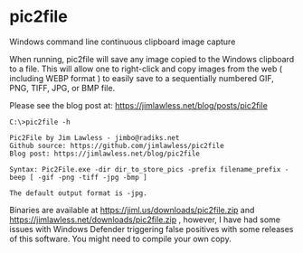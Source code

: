 # pic2file
Windows command line continuous clipboard image capture

When running, pic2file will save any image copied to the Windows clipboard to a file.  This will allow one to right-click and copy images from the web ( including WEBP format ) to easily save to a sequentially numbered GIF, PNG, TIFF, JPG, or BMP file.

Please see the blog post at: https://jimlawless.net/blog/posts/pic2file

    C:\>pic2file -h
    
    Pic2File by Jim Lawless - jimbo@radiks.net
    Github source: https://github.com/jimlawless/pic2file
    Blog post: https://jimlawless.net/blog/pic2file

    Syntax: Pic2File.exe -dir dir_to_store_pics -prefix filename_prefix -beep [ -gif -png -tiff -jpg -bmp ]

    The default output format is -jpg.

Binaries are available at https://jiml.us/downloads/pic2file.zip and https://jimlawless.net/downloads/pic2file.zip , however, I have had some issues with Windows Defender triggering false positives with some releases of this software.  You might need to compile your own copy.
